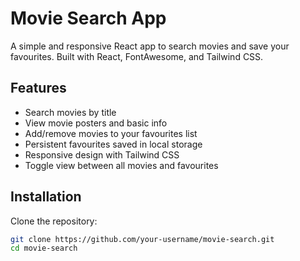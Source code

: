 # Movie Search App

A simple and responsive React app to search movies and save your favourites. Built with React, FontAwesome, and Tailwind CSS.

## Features

- Search movies by title
- View movie posters and basic info
- Add/remove movies to your favourites list
- Persistent favourites saved in local storage
- Responsive design with Tailwind CSS
- Toggle view between all movies and favourites

## Installation

Clone the repository:

```bash
git clone https://github.com/your-username/movie-search.git
cd movie-search
